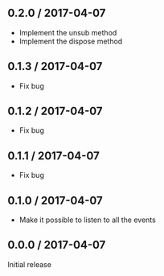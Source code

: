 0.2.0 / 2017-04-07
------------------
* Implement the unsub method
* Implement the dispose method

0.1.3 / 2017-04-07
------------------
* Fix bug

0.1.2 / 2017-04-07
------------------
* Fix bug

0.1.1 / 2017-04-07
------------------
* Fix bug

0.1.0 / 2017-04-07
------------------
* Make it possible to listen to all the events

0.0.0 / 2017-04-07
------------------
Initial release

